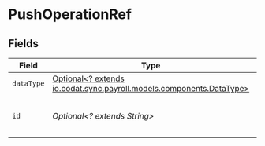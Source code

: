 # PushOperationRef


## Fields

| Field                                                                                                       | Type                                                                                                        | Required                                                                                                    | Description                                                                                                 | Example                                                                                                     |
| ----------------------------------------------------------------------------------------------------------- | ----------------------------------------------------------------------------------------------------------- | ----------------------------------------------------------------------------------------------------------- | ----------------------------------------------------------------------------------------------------------- | ----------------------------------------------------------------------------------------------------------- |
| `dataType`                                                                                                  | [Optional<? extends io.codat.sync.payroll.models.components.DataType>](../../models/components/DataType.md) | :heavy_minus_sign:                                                                                          | Available Data types                                                                                        | invoices                                                                                                    |
| `id`                                                                                                        | *Optional<? extends String>*                                                                                | :heavy_minus_sign:                                                                                          | Unique identifier for a push operation.                                                                     |                                                                                                             |